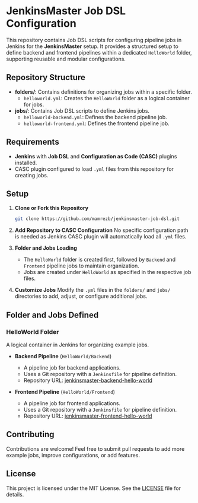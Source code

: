 
# JenkinsMaster Job DSL Configuration

This repository contains Job DSL scripts for configuring pipeline jobs in Jenkins for the **JenkinsMaster** setup. It provides a structured setup to define backend and frontend pipelines within a dedicated `HelloWorld` folder, supporting reusable and modular configurations.

## Repository Structure

- **folders/**: Contains definitions for organizing jobs within a specific folder.
  - `helloworld.yml`: Creates the `HelloWorld` folder as a logical container for jobs.
- **jobs/**: Contains Job DSL scripts to define Jenkins jobs.
  - `helloworld-backend.yml`: Defines the backend pipeline job.
  - `helloworld-frontend.yml`: Defines the frontend pipeline job.

## Requirements

- **Jenkins** with **Job DSL** and **Configuration as Code (CASC)** plugins installed.
- CASC plugin configured to load `.yml` files from this repository for creating jobs.

## Setup

1. **Clone or Fork this Repository**
   ```bash
   git clone https://github.com/mamrezb/jenkinsmaster-job-dsl.git
   ```

2. **Add Repository to CASC Configuration**
   No specific configuration path is needed as Jenkins CASC plugin will automatically load all `.yml` files.

3. **Folder and Jobs Loading**
   - The `HelloWorld` folder is created first, followed by `Backend` and `Frontend` pipeline jobs to maintain organization.
   - Jobs are created under `HelloWorld` as specified in the respective job files.

4. **Customize Jobs**
   Modify the `.yml` files in the `folders/` and `jobs/` directories to add, adjust, or configure additional jobs.

## Folder and Jobs Defined

### HelloWorld Folder

A logical container in Jenkins for organizing example jobs.

- **Backend Pipeline** (`HelloWorld/Backend`)
  - A pipeline job for backend applications.
  - Uses a Git repository with a `Jenkinsfile` for pipeline definition.
  - Repository URL: [jenkinsmaster-backend-hello-world](https://github.com/mamrezb/jenkinsmaster-backend-hello-world)

- **Frontend Pipeline** (`HelloWorld/Frontend`)
  - A pipeline job for frontend applications.
  - Uses a Git repository with a `Jenkinsfile` for pipeline definition.
  - Repository URL: [jenkinsmaster-frontend-hello-world](https://github.com/mamrezb/jenkinsmaster-frontend-hello-world)

## Contributing

Contributions are welcome! Feel free to submit pull requests to add more example jobs, improve configurations, or add features.

## License

This project is licensed under the MIT License. See the [LICENSE](LICENSE) file for details.